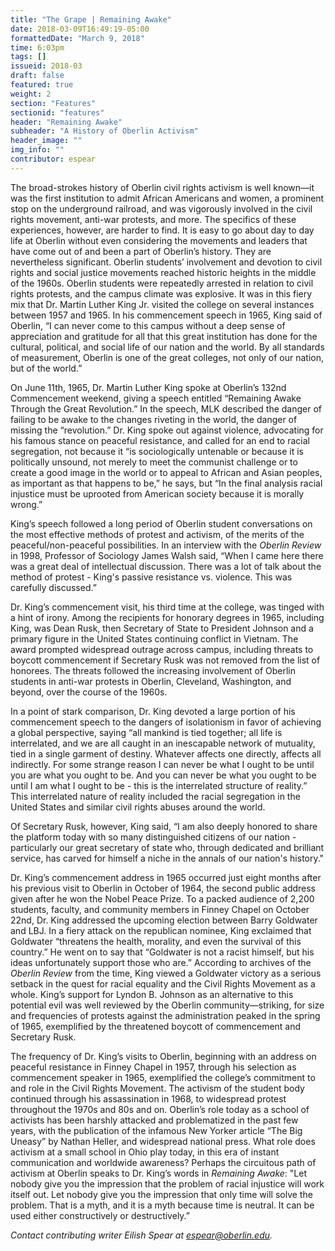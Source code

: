 ```yaml
---
title: "The Grape | Remaining Awake"
date: 2018-03-09T16:49:19-05:00
formattedDate: "March 9, 2018"
time: 6:03pm
tags: []
issueid: 2018-03
draft: false
featured: true
weight: 2 
section: "Features"
sectionid: "features"
header: "Remaining Awake"
subheader: "A History of Oberlin Activism"
header_image: ""
img_info: ""
contributor: espear
---
```


The broad-strokes history of Oberlin civil rights activism is well known—it was the first institution to admit African Americans and women, a prominent stop on the underground railroad, and was vigorously involved in the civil rights movement, anti-war protests, and more. The specifics of these experiences, however, are harder to find. It is easy to go about day to day life at Oberlin without even considering the movements and leaders that have come out of and been a part of Oberlin’s history. They are nevertheless significant. Oberlin students’ involvement and devotion to civil rights and social justice movements reached historic heights in the middle of the 1960s. Oberlin students were repeatedly arrested in relation to civil rights protests, and the campus climate was explosive. It was in this fiery mix that Dr. Martin Luther King Jr. visited the college on several instances between 1957 and 1965. In his commencement speech in 1965, King said of Oberlin, “I can never come to this campus without a deep sense of appreciation and gratitude for all that this great institution has done for the cultural, political, and social life of our nation and the world. By all standards of measurement, Oberlin is one of the great colleges, not only of our nation, but of the world.” 

On June 11th, 1965, Dr. Martin Luther King spoke at Oberlin’s 132nd Commencement weekend, giving a speech entitled “Remaining Awake Through the Great Revolution.” In the speech, MLK described the danger of failing to be awake to the changes riveting in the world, the danger of missing the “revolution.” Dr. King spoke out against violence, advocating for his famous stance on peaceful resistance, and called for an end to racial segregation, not because it “is sociologically untenable or because it is politically unsound, not merely to meet the communist challenge or to create a good image in the world or to appeal to African and Asian peoples, as important as that happens to be,” he says, but “In the final analysis racial injustice must be uprooted from American society because it is morally wrong.” 
  
King’s speech followed a long period of Oberlin student conversations on the most effective methods of protest and activism, of the merits of the peaceful/non-peaceful possibilities. In an interview with the *Oberlin Review* in 1998, Professor of Sociology James Walsh said, “When I came here there was a great deal of intellectual discussion. There was a lot of talk about the method of protest - King's passive resistance vs. violence. This was carefully discussed.”
  
Dr. King’s commencement visit, his third time at the college, was tinged with a hint of irony. Among the recipients for honorary degrees in 1965, including King, was Dean Rusk, then Secretary of State to President Johnson and a primary figure in the United States continuing conflict in Vietnam. The award prompted widespread outrage across campus, including threats to boycott commencement if Secretary Rusk was not removed from the list of honorees. The threats followed the increasing involvement of Oberlin students in anti-war protests in Oberlin, Cleveland, Washington, and beyond, over the course of the 1960s. 
  
In a point of stark comparison, Dr. King devoted a large portion of his commencement speech to the dangers of isolationism in favor of achieving a global perspective, saying “all mankind is tied together; all life is interrelated, and we are all caught in an inescapable network of mutuality, tied in a single garment of destiny. Whatever affects one directly, affects all indirectly. For some strange reason I can never be what I ought to be until you are what you ought to be. And you can never be what you ought to be until I am what I ought to be - this is the interrelated structure of reality.” This interrelated nature of reality included the racial segregation in the United States and similar civil rights abuses around the world.

Of Secretary Rusk, however, King said, “I am also deeply honored to share the platform today with so many distinguished citizens of our nation - particularly our great secretary of state who, through dedicated and brilliant service, has carved for himself a niche in the annals of our nation's history."

Dr. King’s commencement address in 1965 occurred just eight months after his previous visit to Oberlin in October of 1964, the second public address given after he won the Nobel Peace Prize. To a packed audience of 2,200 students, faculty, and community members in Finney Chapel on October 22nd, Dr. King addressed the upcoming election between Barry Goldwater and LBJ. In a fiery attack on the republican nominee, King exclaimed that Goldwater “threatens the health, morality, and even the survival of this country.” He went on to say that “Goldwater is not a racist himself, but his ideas unfortunately support those who are.” According to archives of the *Oberlin Review* from the time, King viewed a Goldwater victory as a serious setback in the quest for racial equality and the Civil Rights Movement as a whole. King’s support for Lyndon B. Johnson as an alternative to this potential evil was well reviewed by the Oberlin community—striking, for size and frequencies of protests against the administration peaked in the spring of 1965, exemplified by the threatened boycott of commencement and Secretary Rusk. 

The frequency of Dr. King’s visits to Oberlin, beginning with an address on peaceful resistance in Finney Chapel in 1957, through his selection as commencement speaker in 1965, exemplified the college’s commitment to and role in the Civil Rights Movement. The activism of the student body continued through his assassination in 1968, to widespread protest throughout the 1970s and 80s and on. Oberlin’s role today as a school of activists has been harshly attacked and problematized in the past few years, with the publication of the infamous New Yorker article “The Big Uneasy” by Nathan Heller, and widespread national press. What role does activism at a small school in Ohio play today, in this era of instant communication and worldwide awareness? Perhaps the circuitous path of activism at Oberlin speaks to Dr. King’s words in *Remaining Awake*: "Let nobody give you the impression that the problem of racial injustice will work itself out. Let nobody give you the impression that only time will solve the problem. That is a myth, and it is a myth because time is neutral. It can be used either constructively or destructively.”

*Contact contributing writer Eilish Spear at espear@oberlin.edu.*

